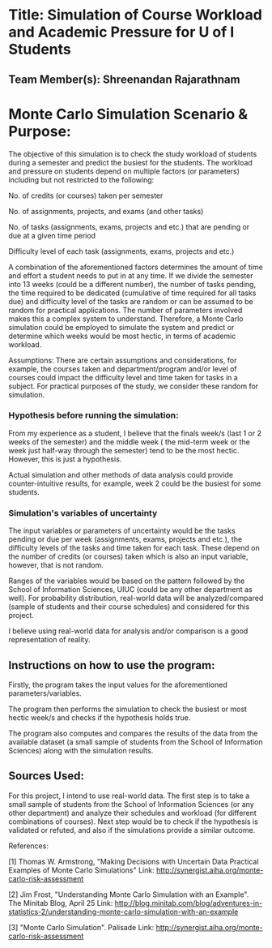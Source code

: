 # Title: Simulation of Course Workload and Academic Pressure for U of I Students

## Team Member(s): Shreenandan Rajarathnam

# Monte Carlo Simulation Scenario & Purpose: 

The objective of this simulation is to check the study workload of students during a semester and predict the busiest for the students. The workload and pressure on students depend on multiple factors (or parameters) including but not restricted to the following:

No. of credits (or courses) taken per semester

No. of assignments, projects, and exams (and other tasks)

No. of tasks (assignments, exams, projects and etc.) that are pending or due at a given time period 

Difficulty level of each task (assignments, exams, projects and etc.) 

A combination of the aforementioned factors determines the amount of time and effort a student needs to put in at any time. If we divide the semester into 13 weeks (could be a different number), the number of tasks pending, the time required to be dedicated (cumulative of time required for all tasks due) and difficulty level of the tasks are random or can be assumed to be random for practical applications. The number of parameters involved makes this a complex system to understand. Therefore, a Monte Carlo simulation could be employed to simulate the system and predict or determine which weeks would be most hectic, in terms of academic workload. 

Assumptions:
There are certain assumptions and considerations, for example, the courses taken and department/program and/or level of courses could impact the difficulty level and time taken for tasks in a subject. For practical purposes of the study, we consider these random for simulation. 

### Hypothesis before running the simulation:

From my experience as a student, I believe that the finals week/s (last 1 or 2 weeks of the semester) and the middle week ( the mid-term week or the week just half-way through the semester) tend to be the most hectic. However, this is just a hypothesis. 

Actual simulation and other methods of data analysis could provide counter-intuitive results, for example, week 2 could be the busiest for some students. 

### Simulation's variables of uncertainty

The input variables or parameters of uncertainty would be the tasks pending or due per week (assignments, exams, projects and etc.), the difficulty levels of the tasks and time taken for each task. These depend on the number of credits (or courses) taken which is also an input variable, however, that is not random.

Ranges of the variables would be based on the pattern followed by the School of Information Sciences, UIUC (could be any other department as well). For probability distribution, real-world data will be analyzed/compared (sample of students and their course schedules) and considered for this project.

I believe using real-world data for analysis and/or comparison is a good representation of reality.  

## Instructions on how to use the program:

Firstly, the program takes the input values for the aforementioned parameters/variables.

The program then performs the simulation to check the busiest or most hectic week/s and checks if the hypothesis holds true.

The program also computes and compares the results of the data from the available dataset (a small sample of students from the School of Information Sciences) along with the simulation results.


## Sources Used:

For this project, I intend to use real-world data. The first step is to take a small sample of students from the School of Information Sciences (or any other department) and analyze their schedules and workload (for different combinations of courses). Next step would be to check if the hypothesis is validated or refuted, and also if the simulations provide a similar outcome. 

References:

[1] Thomas W. Armstrong, "Making Decisions with Uncertain Data Practical Examples of Monte Carlo Simulations"
Link: http://synergist.aiha.org/monte-carlo-risk-assessment

[2] Jim Frost, "Understanding Monte Carlo Simulation with an Example". The Minitab Blog, April 25
Link: http://blog.minitab.com/blog/adventures-in-statistics-2/understanding-monte-carlo-simulation-with-an-example

[3] "Monte Carlo Simulation". Palisade
Link: http://synergist.aiha.org/monte-carlo-risk-assessment


